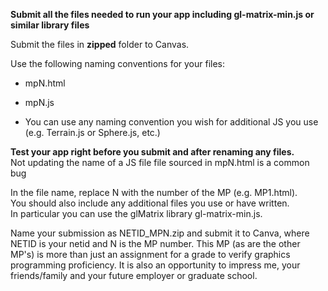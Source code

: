 **Submit all the files needed to run your app including gl-matrix-min.js or similar library files**

Submit the files in **zipped** folder to Canvas.

Use the following naming conventions for your files:

+ mpN.html

+ mpN.js

+ You can use any naming convention you wish for additional JS you use (e.g. Terrain.js or Sphere.js, etc.)

**Test your app right before you submit and after renaming any files.**<br/>
Not updating the name of a JS file file sourced in mpN.html is a common bug

In the file name, replace N with the number of the MP (e.g. MP1.html).<br/>
You should also include any additional files you use or have written.<br/> 
In particular you can use the glMatrix library gl-matrix-min.js.<br/>

Name your submission as  NETID_MPN.zip and submit it to Canva, where  NETID is your netid and N is the MP number. This MP (as are the other MP's) is more than just an assignment for a grade to verify graphics programming proficiency. It is also an opportunity to impress me, your friends/family and your future employer or graduate school.
